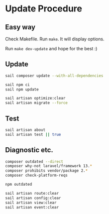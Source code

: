 # Update Procedure

## Easy way
Check Makefile. Run `make`. It will display options.

Run `make dev-update` and hope for the best :)


## Update
```bash
sail composer update --with-all-dependencies

sail npm ci
sail npm update

sail artisan optimize:clear
sail artisan migrate --force
```


## Test
```bash
sail artisan about
sail artisan test || true
```


## Diagnostic etc.
```bash
composer outdated --direct
composer why-not laravel/framework 13.*
composer prohibits vendor/package 2.*
composer check-platform-reqs

npm outdated
```

```bash
sail artisan route:clear
sail artisan config:clear
sail artisan view:clear
sail artisan event:clear
```